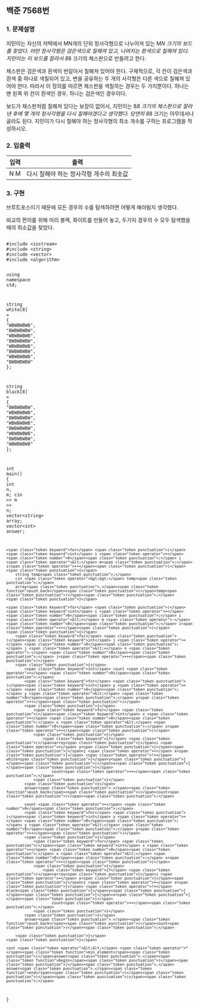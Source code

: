 <!DOCTYPE html>
<html>

<head>
  <meta charset="utf-8">
  <meta name="viewport" content="width=device-width, initial-scale=1.0">
  <title>Welcome file</title>
  <link rel="stylesheet" href="https://stackedit.io/style.css" />
</head>

<body class="stackedit">
  <div class="stackedit__html"><h2 id="백준-7568번">백준 7568번</h2>
<h3 id="문제설명">1. 문제설명</h3>
<p>지민이는 자신의 저택에서 MN개의 단위 정사각형으로 나누어져 있는 M<em>N 크기의 보드를 찾았다. 어떤 정사각형은 검은색으로 칠해져 있고, 나머지는 흰색으로 칠해져 있다. 지민이는 이 보드를 잘라서 8</em>8 크기의 체스판으로 만들려고 한다.</p>
<p>체스판은 검은색과 흰색이 번갈아서 칠해져 있어야 한다. 구체적으로, 각 칸이 검은색과 흰색 중 하나로 색칠되어 있고, 변을 공유하는 두 개의 사각형은 다른 색으로 칠해져 있어야 한다. 따라서 이 정의를 따르면 체스판을 색칠하는 경우는 두 가지뿐이다. 하나는 맨 왼쪽 위 칸이 흰색인 경우, 하나는 검은색인 경우이다.</p>
<p>보드가 체스판처럼 칠해져 있다는 보장이 없어서, 지민이는 8<em>8 크기의 체스판으로 잘라낸 후에 몇 개의 정사각형을 다시 칠해야겠다고 생각했다. 당연히 8</em>8 크기는 아무데서나 골라도 된다. 지민이가 다시 칠해야 하는 정사각형의 최소 개수를 구하는 프로그램을 작성하시오.</p>
<h3 id="입출력">2. 입출력</h3>

<table>
<thead>
<tr>
<th>입력</th>
<th>출력</th>
</tr>
</thead>
<tbody>
<tr>
<td>N M</td>
<td>다시 칠해야 하는 정사각형 개수의 최솟값</td>
</tr>
</tbody>
</table><h3 id="구현">3. 구현</h3>
<p>브루트포스이기 때문에 모든 경우의 수를 탐색하려면 어떻게 해야될지 생각했다.</p>
<p>비교의 편의를 위해 미리 블랙, 화이트를 만들어 놓고, 두가지 경우의 수 모두 탐색했을 때의 최소값을 찾았다.</p>
<pre class=" language-cpp"><code class="prism  language-cpp">
<span class="token macro property">#<span class="token directive keyword">include</span> <span class="token string">&lt;iostream&gt;</span></span>
<span class="token macro property">#<span class="token directive keyword">include</span> <span class="token string">&lt;string&gt;</span></span>
<span class="token macro property">#<span class="token directive keyword">include</span> <span class="token string">&lt;vector&gt;</span></span>
<span class="token macro property">#<span class="token directive keyword">include</span> <span class="token string">&lt;algorithm&gt;</span></span>

<span class="token keyword">using</span> <span class="token keyword">namespace</span> std<span class="token punctuation">;</span>

string white<span class="token punctuation">[</span><span class="token number">8</span><span class="token punctuation">]</span> <span class="token operator">=</span>
<span class="token punctuation">{</span>
	<span class="token string">"WBWBWBWB"</span><span class="token punctuation">,</span>
	<span class="token string">"BWBWBWBW"</span><span class="token punctuation">,</span>
	<span class="token string">"WBWBWBWB"</span><span class="token punctuation">,</span>
	<span class="token string">"BWBWBWBW"</span><span class="token punctuation">,</span>
	<span class="token string">"WBWBWBWB"</span><span class="token punctuation">,</span>
	<span class="token string">"BWBWBWBW"</span><span class="token punctuation">,</span>
	<span class="token string">"WBWBWBWB"</span><span class="token punctuation">,</span>
	<span class="token string">"BWBWBWBW"</span>
<span class="token punctuation">}</span><span class="token punctuation">;</span>

string black<span class="token punctuation">[</span><span class="token number">8</span><span class="token punctuation">]</span> <span class="token operator">=</span>
<span class="token punctuation">{</span>
	<span class="token string">"BWBWBWBW"</span><span class="token punctuation">,</span>
	<span class="token string">"WBWBWBWB"</span><span class="token punctuation">,</span>
	<span class="token string">"BWBWBWBW"</span><span class="token punctuation">,</span>
	<span class="token string">"WBWBWBWB"</span><span class="token punctuation">,</span>
	<span class="token string">"BWBWBWBW"</span><span class="token punctuation">,</span>
	<span class="token string">"WBWBWBWB"</span><span class="token punctuation">,</span>
	<span class="token string">"BWBWBWBW"</span><span class="token punctuation">,</span>
	<span class="token string">"WBWBWBWB"</span>
<span class="token punctuation">}</span><span class="token punctuation">;</span>


<span class="token keyword">int</span> <span class="token function">main</span><span class="token punctuation">(</span><span class="token punctuation">)</span>
<span class="token punctuation">{</span>
	<span class="token keyword">int</span> n<span class="token punctuation">,</span> m<span class="token punctuation">;</span>
	cin <span class="token operator">&gt;&gt;</span> m <span class="token operator">&gt;&gt;</span> n<span class="token punctuation">;</span>
	vector<span class="token operator">&lt;</span>string<span class="token operator">&gt;</span> array<span class="token punctuation">;</span>
	vector<span class="token operator">&lt;</span><span class="token keyword">int</span><span class="token operator">&gt;</span> answer<span class="token punctuation">;</span>

	<span class="token keyword">for</span> <span class="token punctuation">(</span><span class="token keyword">int</span> i <span class="token operator">=</span> <span class="token number">0</span><span class="token punctuation">;</span> i <span class="token operator">&lt;</span> m<span class="token punctuation">;</span> i<span class="token operator">++</span><span class="token punctuation">)</span>
	<span class="token punctuation">{</span>
		string temp<span class="token punctuation">;</span>
		cin <span class="token operator">&gt;&gt;</span> temp<span class="token punctuation">;</span>
		array<span class="token punctuation">.</span><span class="token function">push_back</span><span class="token punctuation">(</span>temp<span class="token punctuation">)</span><span class="token punctuation">;</span>
	<span class="token punctuation">}</span>

	<span class="token keyword">for</span> <span class="token punctuation">(</span><span class="token keyword">int</span> i <span class="token operator">=</span> <span class="token number">0</span><span class="token punctuation">;</span> i <span class="token operator">&lt;=</span> m <span class="token operator">-</span> <span class="token number">8</span><span class="token punctuation">;</span> i<span class="token operator">++</span><span class="token punctuation">)</span>
	<span class="token punctuation">{</span>
		<span class="token keyword">for</span> <span class="token punctuation">(</span><span class="token keyword">int</span> j <span class="token operator">=</span> <span class="token number">0</span><span class="token punctuation">;</span> j <span class="token operator">&lt;=</span> n <span class="token operator">-</span> <span class="token number">8</span><span class="token punctuation">;</span> j<span class="token operator">++</span><span class="token punctuation">)</span>
		<span class="token punctuation">{</span>
			<span class="token keyword">int</span> count <span class="token operator">=</span> <span class="token number">0</span><span class="token punctuation">;</span>
			<span class="token keyword">for</span> <span class="token punctuation">(</span><span class="token keyword">int</span> y <span class="token operator">=</span> <span class="token number">0</span><span class="token punctuation">;</span> y <span class="token operator">&lt;</span> <span class="token number">8</span><span class="token punctuation">;</span> y<span class="token operator">++</span><span class="token punctuation">)</span>
			<span class="token punctuation">{</span>
				<span class="token keyword">for</span> <span class="token punctuation">(</span><span class="token keyword">int</span> x <span class="token operator">=</span> <span class="token number">0</span><span class="token punctuation">;</span> x <span class="token operator">&lt;</span> <span class="token number">8</span><span class="token punctuation">;</span> x<span class="token operator">++</span><span class="token punctuation">)</span>
				<span class="token punctuation">{</span>
					<span class="token keyword">if</span> <span class="token punctuation">(</span>array<span class="token punctuation">[</span>i <span class="token operator">+</span> y<span class="token punctuation">]</span><span class="token punctuation">[</span>j <span class="token operator">+</span> x<span class="token punctuation">]</span> <span class="token operator">!=</span> white<span class="token punctuation">[</span>y<span class="token punctuation">]</span><span class="token punctuation">[</span>x<span class="token punctuation">]</span><span class="token punctuation">)</span>
						count<span class="token operator">++</span><span class="token punctuation">;</span>
				<span class="token punctuation">}</span>
			<span class="token punctuation">}</span>
			answer<span class="token punctuation">.</span><span class="token function">push_back</span><span class="token punctuation">(</span>count<span class="token punctuation">)</span><span class="token punctuation">;</span>

			count <span class="token operator">=</span> <span class="token number">0</span><span class="token punctuation">;</span>
			<span class="token keyword">for</span> <span class="token punctuation">(</span><span class="token keyword">int</span> y <span class="token operator">=</span> <span class="token number">0</span><span class="token punctuation">;</span> y <span class="token operator">&lt;</span> <span class="token number">8</span><span class="token punctuation">;</span> y<span class="token operator">++</span><span class="token punctuation">)</span>
			<span class="token punctuation">{</span>
				<span class="token keyword">for</span> <span class="token punctuation">(</span><span class="token keyword">int</span> x <span class="token operator">=</span> <span class="token number">0</span><span class="token punctuation">;</span> x <span class="token operator">&lt;</span> <span class="token number">8</span><span class="token punctuation">;</span> x<span class="token operator">++</span><span class="token punctuation">)</span>
				<span class="token punctuation">{</span>
					<span class="token keyword">if</span> <span class="token punctuation">(</span>array<span class="token punctuation">[</span>i <span class="token operator">+</span> y<span class="token punctuation">]</span><span class="token punctuation">[</span>j <span class="token operator">+</span> x<span class="token punctuation">]</span> <span class="token operator">!=</span> black<span class="token punctuation">[</span>y<span class="token punctuation">]</span><span class="token punctuation">[</span>x<span class="token punctuation">]</span><span class="token punctuation">)</span>
						count<span class="token operator">++</span><span class="token punctuation">;</span>
				<span class="token punctuation">}</span>
			<span class="token punctuation">}</span>
			answer<span class="token punctuation">.</span><span class="token function">push_back</span><span class="token punctuation">(</span>count<span class="token punctuation">)</span><span class="token punctuation">;</span>

		<span class="token punctuation">}</span>
	<span class="token punctuation">}</span>

	cout <span class="token operator">&lt;&lt;</span> <span class="token operator">*</span><span class="token function">min_element</span><span class="token punctuation">(</span>answer<span class="token punctuation">.</span><span class="token function">begin</span><span class="token punctuation">(</span><span class="token punctuation">)</span><span class="token punctuation">,</span> answer<span class="token punctuation">.</span><span class="token function">end</span><span class="token punctuation">(</span><span class="token punctuation">)</span><span class="token punctuation">)</span><span class="token punctuation">;</span>
<span class="token punctuation">}</span>


</code></pre>
</div>
</body>

</html>

